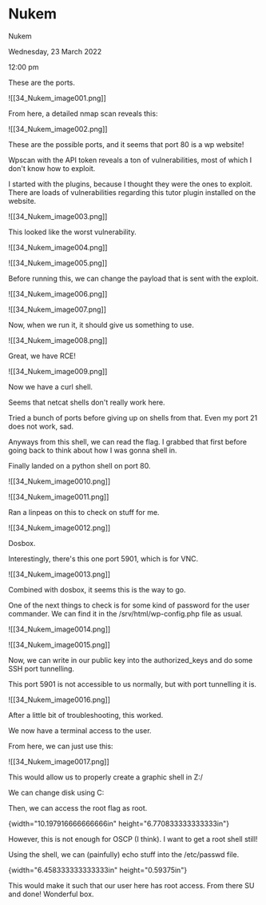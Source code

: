 # Nukem

Nukem

Wednesday, 23 March 2022

12:00 pm

These are the ports.

!\[\[34\_Nukem\_image001.png]]

&#x20;

From here, a detailed nmap scan reveals this:

!\[\[34\_Nukem\_image002.png]]

These are the possible ports, and it seems that port 80 is a wp website!

&#x20;

Wpscan with the API token reveals a ton of vulnerabilities, most of which I don't know how to exploit.

I started with the plugins, because I thought they were the ones to exploit. There are loads of vulnerabilities regarding this tutor plugin installed on the website.

!\[\[34\_Nukem\_image003.png]]

This looked like the worst vulnerability.

&#x20;

!\[\[34\_Nukem\_image004.png]]

&#x20;

!\[\[34\_Nukem\_image005.png]]

&#x20;

Before running this, we can change the payload that is sent with the exploit.

!\[\[34\_Nukem\_image006.png]]

&#x20;

!\[\[34\_Nukem\_image007.png]]

Now, when we run it, it should give us something to use.

&#x20;

!\[\[34\_Nukem\_image008.png]]

&#x20;

Great, we have RCE!

!\[\[34\_Nukem\_image009.png]]

Now we have a curl shell.

&#x20;

Seems that netcat shells don't really work here.

Tried a bunch of ports before giving up on shells from that. Even my port 21 does not work, sad.

&#x20;

Anyways from this shell, we can read the flag. I grabbed that first before going back to think about how I was gonna shell in.

Finally landed on a python shell on port 80.

&#x20;

!\[\[34\_Nukem\_image0010.png]]

&#x20;

!\[\[34\_Nukem\_image0011.png]]

&#x20;

Ran a linpeas on this to check on stuff for me.

&#x20;

!\[\[34\_Nukem\_image0012.png]]

Dosbox.

&#x20;

Interestingly, there's this one port 5901, which is for VNC.

&#x20;

!\[\[34\_Nukem\_image0013.png]]

Combined with dosbox, it seems this is the way to go.

&#x20;

One of the next things to check is for some kind of password for the user commander. We can find it in the /srv/html/wp-config.php file as usual.

&#x20;

!\[\[34\_Nukem\_image0014.png]]

&#x20;

!\[\[34\_Nukem\_image0015.png]]

Now, we can write in our public key into the authorized\_keys and do some SSH port tunnelling.

This port 5901 is not accessible to us normally, but with port tunnelling it is.

&#x20;

!\[\[34\_Nukem\_image0016.png]]

After a little bit of troubleshooting, this worked.

&#x20;

We now have a terminal access to the user.

&#x20;

From here, we can just use this:

&#x20;

!\[\[34\_Nukem\_image0017.png]]

This would allow us to properly create a graphic shell in Z:/

&#x20;

We can change disk using C:

&#x20;

Then, we can access the root flag as root.

&#x20;

{width="10.197916666666666in" height="6.770833333333333in"}

&#x20;

However, this is not enough for OSCP (I think). I want to get a root shell still!

Using the shell, we can (painfully) echo stuff into the /etc/passwd file.

{width="6.458333333333333in" height="0.59375in"}

&#x20;

This would make it such that our user here has root access. From there SU and done! Wonderful box.

&#x20;
